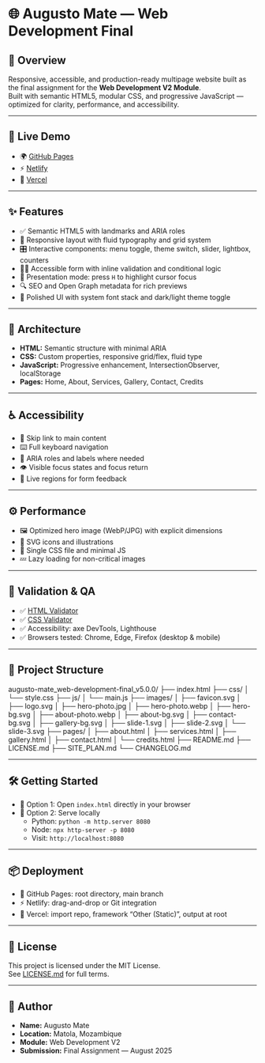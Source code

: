 # 🌐 Augusto Mate — Web Development Final

## 📄 Overview

Responsive, accessible, and production-ready multipage website built as the final assignment for the **Web Development V2 Module**.  
Built with semantic HTML5, modular CSS, and progressive JavaScript — optimized for clarity, performance, and accessibility.

---

## 🚀 Live Demo

- 🌍 [GitHub Pages](https://augusto047.github.io/augusto-mate_web-development-final/)  
- ⚡ [Netlify](https://augusto-mate-site.netlify.app)  
- 🧭 [Vercel](https://augusto-mate-site.vercel.app)

---

## ✨ Features

- ✅ Semantic HTML5 with landmarks and ARIA roles  
- 📱 Responsive layout with fluid typography and grid system  
- 🎛️ Interactive components: menu toggle, theme switch, slider, lightbox, counters  
- 🧑‍🦽 Accessible form with inline validation and conditional logic  
- 🎯 Presentation mode: press `H` to highlight cursor focus  
- 🔍 SEO and Open Graph metadata for rich previews  
- 🎨 Polished UI with system font stack and dark/light theme toggle

---

## 🧱 Architecture

- **HTML:** Semantic structure with minimal ARIA  
- **CSS:** Custom properties, responsive grid/flex, fluid type  
- **JavaScript:** Progressive enhancement, IntersectionObserver, localStorage  
- **Pages:** Home, About, Services, Gallery, Contact, Credits

---

## ♿ Accessibility

- 🔗 Skip link to main content  
- ⌨️ Full keyboard navigation  
- 🧠 ARIA roles and labels where needed  
- 👁️ Visible focus states and focus return  
- 📣 Live regions for form feedback

---

## ⚙️ Performance

- 🖼️ Optimized hero image (WebP/JPG) with explicit dimensions  
- 🧩 SVG icons and illustrations  
- 🧵 Single CSS file and minimal JS  
- 💤 Lazy loading for non-critical images

---

## 🧪 Validation & QA

- ✅ [HTML Validator](https://validator.w3.org/)  
- ✅ [CSS Validator](https://jigsaw.w3.org/css-validator/)  
- ✅ Accessibility: axe DevTools, Lighthouse  
- ✅ Browsers tested: Chrome, Edge, Firefox (desktop & mobile)

---

## 📂 Project Structure

augusto-mate_web-development-final_v5.0.0/
├── index.html
├── css/
│   └── style.css
├── js/
│   └── main.js
├── images/
│   ├── favicon.svg
│   ├── logo.svg
│   ├── hero-photo.jpg
│   ├── hero-photo.webp
│   ├── hero-bg.svg
│   ├── about-photo.webp
│   ├── about-bg.svg
│   ├── contact-bg.svg
│   ├── gallery-bg.svg
│   ├── slide-1.svg
│   ├── slide-2.svg
│   └── slide-3.svg
├── pages/
│   ├── about.html
│   ├── services.html
│   ├── gallery.html
│   ├── contact.html
│   └── credits.html
├── README.md
├── LICENSE.md
├── SITE_PLAN.md
└── CHANGELOG.md

---

## 🛠 Getting Started

- 🔧 Option 1: Open `index.html` directly in your browser  
- 🔧 Option 2: Serve locally  
  - Python: `python -m http.server 8080`  
  - Node: `npx http-server -p 8080`  
  - Visit: `http://localhost:8080`

---

## 📦 Deployment

- 🐙 GitHub Pages: root directory, main branch  
- ⚡ Netlify: drag-and-drop or Git integration  
- 🧭 Vercel: import repo, framework “Other (Static)”, output at root

---

## 📜 License

This project is licensed under the MIT License.  
See [LICENSE.md](./LICENSE.md) for full terms.

---

## 👤 Author

- **Name:** Augusto Mate  
- **Location:** Matola, Mozambique  
- **Module:** Web Development V2 
- **Submission:** Final Assignment — August 2025
